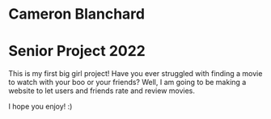 # Cameron Blanchard
# Senior Project 2022

This is my first big girl project! 
Have you ever struggled with finding a movie to watch with your boo or your friends? 
Well, I am going to be making a website to let users and friends rate and review movies.

I hope you enjoy! :)
